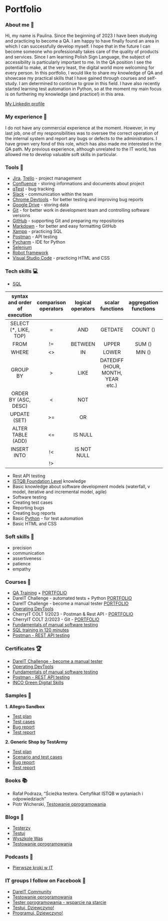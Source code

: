 # Portfolio

### About me :wave:
Hi, my name is Paulina. Since the beginning of 2023 I have been studying and practicing to become a QA. I am  happy to have finally found an area in which I can successfully develop myself. I hope that in the future I can become someone who professionally takes care of the quality of products and services. Since I am learning Polish Sign Language, the subject of accessibility is particularly important to me. In the QA position I see the potential to make, at the very least, the digital world more welcoming for every person. In this portfolio, I would like to share my knowledge of QA and showcase my practical skills that I have gained through courses and self-study. I am determined to continue to grow in this field. I have also recently started learning test automation in Python, so at the moment my main focus is on furthering my knowledge (and practice!) in this area.

[My Linkedin profile](https://www.linkedin.com/in/paulina-rybicka/)

### My experience :office:
I do not have any commercial experience at the moment. However, in my last job, one of my responsibilities was to oversee the correct operation of the internal system and report any bugs or defects to the administrators. I have grown very fond of this role, which has also made me interested in the QA path. My previous experience, although unrelated to the IT world, has allowed me to develop valuable soft skills in particular.

### Tools :wrench:
* [Jira](https://www.atlassian.com/pl/software/jira), [Trello](https://trello.com/pl/tour) - project management
* [Confluence](https://www.atlassian.com/software/confluence) - storing informations and documents about project
* [qTest](https://www.tricentis.com/products/unified-test-management-qtest/test-case-manager) - bug tracking
* [Slack](https://slack.com/) - communication within the team
* [Chrome Devtools](https://developer.chrome.com/docs/devtools/) - for better testing and improving bug reports
* [Google Drive](https://www.google.com/intl/pl_pl/drive/) - storing data
* [Git](https://git-scm.com/) - for better work in development team and controlling software versions
* [GitHub](https://github.com/) - supporting Git and preparing my repositories
* [Markdown](https://docs.github.com/en/get-started/writing-on-github/getting-started-with-writing-and-formatting-on-github/basic-writing-and-formatting-syntax) - for better and easy formatting GitHub
* [Xampp](https://www.apachefriends.org/pl/index.html) - practicing SQL
* [Postman](https://www.postman.com/) - API testing
* [Pycharm](https://www.jetbrains.com/pycharm/) - IDE for Python
* [Selenium](https://www.selenium.dev/)
* [Robot framework](https://robotframework.org/)
* [Visual Studio Code](https://code.visualstudio.com/) - practicing HTML and CSS

### Tech skills :computer:
* [SQL](https://support.microsoft.com/pl-pl/office/j%C4%99zyk-access-sql-podstawowe-poj%C4%99cia-s%C5%82ownictwo-i-sk%C5%82adnia-444d0303-cde1-424e-9a74-e8dc3e460671)

| syntax and order of execution | comparison operators | logical operators | scalar functions                 | aggregation functions | others
|:-----------------------------:|:--------------------:|:-----------------:|:--------------------------------:|:---------------------:|:-------:|
| SELECT (*, LIKE, TOP)         |          =           | AND               | GETDATE                          | COUNT ()              | JOIN    |
| FROM                          |         !=           |   BETWEEN         | UPPER                            | SUM ()                | AS      |
| WHERE                         |         <>           |    IN             | LOWER                            | MIN ()                |  UNION  |
| GROUP BY                      |          >           |    LIKE           | DATEDIFF (HOUR, MONTH, YEAR etc.)|                       |         |
| ORDER BY (ASC, DESC)          |          <           |    NOT            |                                  |                       |         |
|  UPDATE (SET)                 |         >=           |    OR             |                                  |                       |         |
|    ALTER TABLE (ADD)          |         <=           |    IS NULL        |                                  |                       |         |
|  INSERT INTO                  |         !<           |    IS NOT NULL    |                                  |                       |         |
|                               |         !>           |                   |                                  |                       |         |

* Rest API testing
* [ISTQB Foundation Level](https://sjsi.org/ist-qb/do-pobrania/) knowledge
* Basic knowledge about software development models (waterfall, v model, iterative and incremental model, agile)
* Software testing
* Creating test cases
* Reporting bugs
* Creating bug reports
* Basic [Python](https://www.python.org/) - for test automation
* Basic HTML and CSS

### Soft skills :file_folder:
* precision
* communication
* assertiveness
* patience
* empathy

### Courses :notebook:
* [QA Training](https://szkoleniedlaqa.pl/szkolenie/) + [PORTFOLIO](https://github.com/PaulaRybicka0114/QA_Course)
* DareIT Challenge - automated tests + Python [PORTFOLIO](https://github.com/PaulaRybicka0114/automation_challenge_portfolio)
* DareIT Challenge - become a manual tester [PORTFOLIO](https://github.com/PaulaRybicka0114/challenge_portfolio_paulinarybicka)
* [Operating DevTools](https://szkoleniedlaqa.pl/konsola/)
* CherryIT COLT 1/2023 - Postman & Rest API - [PORTFOLIO](https://github.com/PaulaRybicka0114/COLT-1-2023)
* CherryIT COLT 2/2023 - Git - [PORTFOLIO](https://github.com/PaulaRybicka0114/COLT_2-2023.git)
* [Fundamentals of manual software testing](https://www.udemy.com/course/kurs-testowania-oprogramowania/)
* [SQL training in 120 minutes](https://www.kursysql.pl/szkolenie-sql-w-120-minut/)
* [Postman - REST API testing](https://www.udemy.com/course/kurs-postman/#instructor-1)

### Certificates :trophy:
* [DareIT Challenge - become a manual tester](https://drive.google.com/file/d/1YpGj2B1LOWcX6n43XOarXhscEBcZT1O6/view?usp=sharing)
* [Operating DevTools](https://drive.google.com/file/d/1ivc7_YJ9rcasOwIgwA87S9SmqcefSwqr/view?usp=sharing)
* [Fundamentals of manual software testing](https://www.udemy.com/certificate/UC-cb1f1ecf-5dbb-4879-896d-469cdaa18751/)
* [Postman - REST API testing](https://www.udemy.com/certificate/UC-34482c92-39fa-4fed-ae79-fa441c429cc6/)
* [INCO Green Digital Skills](https://drive.google.com/file/d/1s_PxjBdtJznErCLK6pftFKwhvPNynW1a/view?usp=drive_link)

### Samples :microscope:
**1. Allegro Sandbox**
* [Test plan](https://drive.google.com/file/d/1cRJdU6T6CtdcUbtz7Vtp08lzP7Up145y/view?usp=drive_link)
* [Test cases](https://docs.google.com/document/d/1obBYg-6bmxsXW05WEku2Z7R_r_DquGhnboqCt_j0A9E/edit?usp=drive_link)
* [Bug report](https://docs.google.com/spreadsheets/d/1N0UNluPKfuGABzAiERWwAnW2OD1mKbVmq3zWGuOAJ8Q/edit?usp=drive_link)
* [Test report](https://drive.google.com/file/d/10nz_hn8osQ20P3n1tEWSlKMcgNqtJ_yB/view?usp=drive_link)

**2. Generic Shop by TestArmy**
* [Test plan](https://drive.google.com/file/d/14YT3LU42hfid7Ydq7eo5Dv2m8CQwgZNH/view?usp=drive_link)
* [Scenario and test cases](https://docs.google.com/spreadsheets/d/1lCWVFviaHi4Q8tluyCWeMiH4a-cpWKqzjk7G3zJPfqA/edit?usp=sharing)
* [Bug report](https://docs.google.com/spreadsheets/d/1Ztz3sgFs_pcBi3PXwAIu-MNxDDbJeHlPIpnPANpMmIA/edit?usp=sharing)
* [Test report](https://drive.google.com/file/d/1pDDZ93CVt_WPvAae1AgnnMhsZjTb95iB/view?usp=drive_link)

### Books :books:
* Rafał Podraza, “Ścieżka testera. Certyfikat ISTQB w pytaniach i odpowiedziach”
* Piotr Wicherski, [Testowanie oprogramowania](https://pwicherski.gitbook.io/testowanie-oprogramowania/)

### Blogs :newspaper:
* [Testerzy](https://testerzy.pl/)
* [Testuj](https://testuj.pl/blog/)
* [Wyszkolę Was](https://www.wyszkolewas.com.pl/blog/)
* [Testowanie oprogramowania](https://testowanie-oprogramowania.pl/blog/)

### Podcasts :microphone:
* [Pierwsze kroki w IT](https://open.spotify.com/show/5G4Ykc9IwoCj4uirzGmxUh)

### IT groups I follow on Facebook :link:
* [DareIT Community](https://www.facebook.com/groups/dareit.io/)
* [Testowanie oprogramowania](https://www.facebook.com/groups/TestowanieOprogramowania/)
* [Tester oprogramowania - wsparcie na starcie](https://www.facebook.com/groups/testeroprogramowania/)
* [Testuj, Dziewczyno!](https://www.facebook.com/groups/testujdziewczyno/)
* [Programuj, Dziewczyno!](https://www.facebook.com/groups/programujdziewczyno/)
